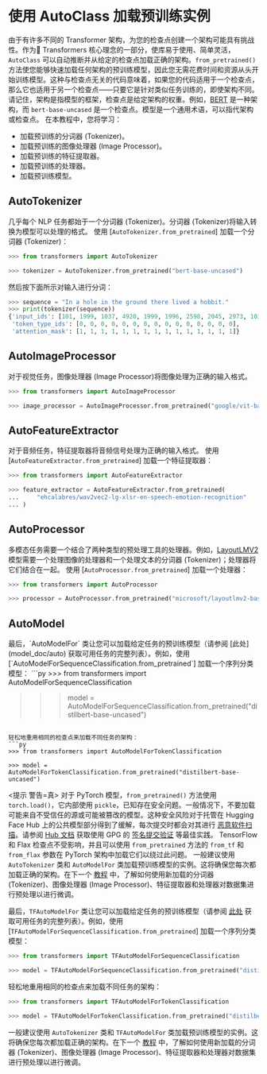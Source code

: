 <!--版权所有 2022 年 HuggingFace 团队保留所有权利。
根据 Apache 许可证第 2.0 版（“许可证”）的规定，您只能在遵守许可证的情况下使用此文件。您可以在以下位置获取许可证的副本
http://www.apache.org/licenses/LICENSE-2.0
除非适用法律要求或书面同意，根据许可证分发的软件是基于“按原样”分发的，不附带任何明示或暗示的担保或条件。请参阅许可证以了解具体语言下的权限和限制。an "AS IS" BASIS, WITHOUT WARRANTIES OR CONDITIONS OF ANY KIND, either express or implied. See the License for the
⚠️ 特别提示：此文件是 Markdown 格式的，但包含了我们的文档生成器（类似于 MDX）的特定语法，可能无法在您的 Markdown 查看器中正确显示。
请注意渲染。
-->
# 使用 AutoClass 加载预训练实例
由于有许多不同的 Transformer 架构，为您的检查点创建一个架构可能具有挑战性。作为🤗 Transformers 核心理念的一部分，使库易于使用、简单灵活，`AutoClass` 可以自动推断并从给定的检查点加载正确的架构。`from_pretrained()` 方法使您能够快速加载任何架构的预训练模型，因此您无需花费时间和资源从头开始训练模型。这种与检查点无关的代码意味着，如果您的代码适用于一个检查点，那么它也适用于另一个检查点——只要它是针对类似任务训练的，即使架构不同。
<Tip>
请记住，架构是指模型的框架，检查点是给定架构的权重。例如，[BERT](https://huggingface.co/bert-base-uncased) 是一种架构，而 `bert-base-uncased` 是一个检查点。模型是一个通用术语，可以指代架构或检查点。
</Tip>
在本教程中，您将学习：
* 加载预训练的分词器 (Tokenizer)。
* 加载预训练的图像处理器 (Image Processor)。
* 加载预训练的特征提取器。
* 加载预训练的处理器。
* 加载预训练模型。
## AutoTokenizer
几乎每个 NLP 任务都始于一个分词器 (Tokenizer)。分词器 (Tokenizer)将输入转换为模型可以处理的格式。
使用 [`AutoTokenizer.from_pretrained`] 加载一个分词器 (Tokenizer)：
```py
>>> from transformers import AutoTokenizer

>>> tokenizer = AutoTokenizer.from_pretrained("bert-base-uncased")
```

然后按下面所示对输入进行分词：
```py
>>> sequence = "In a hole in the ground there lived a hobbit."
>>> print(tokenizer(sequence))
{'input_ids': [101, 1999, 1037, 4920, 1999, 1996, 2598, 2045, 2973, 1037, 7570, 10322, 4183, 1012, 102], 
 'token_type_ids': [0, 0, 0, 0, 0, 0, 0, 0, 0, 0, 0, 0, 0, 0, 0], 
 'attention_mask': [1, 1, 1, 1, 1, 1, 1, 1, 1, 1, 1, 1, 1, 1, 1]}
```

## AutoImageProcessor
对于视觉任务，图像处理器 (Image Processor)将图像处理为正确的输入格式。
```py
>>> from transformers import AutoImageProcessor

>>> image_processor = AutoImageProcessor.from_pretrained("google/vit-base-patch16-224")
```


## AutoFeatureExtractor
对于音频任务，特征提取器将音频信号处理为正确的输入格式。
使用 [`AutoFeatureExtractor.from_pretrained`] 加载一个特征提取器：
```py
>>> from transformers import AutoFeatureExtractor

>>> feature_extractor = AutoFeatureExtractor.from_pretrained(
...     "ehcalabres/wav2vec2-lg-xlsr-en-speech-emotion-recognition"
... )
```

## AutoProcessor
多模态任务需要一个结合了两种类型的预处理工具的处理器。例如，[LayoutLMV2](model_doc/layoutlmv2) 模型需要一个处理图像的处理器和一个处理文本的分词器 (Tokenizer)；处理器将它们结合在一起。
使用 [`AutoProcessor.from_pretrained`] 加载一个处理器：
```py
>>> from transformers import AutoProcessor

>>> processor = AutoProcessor.from_pretrained("microsoft/layoutlmv2-base-uncased")
```

## AutoModel
<frameworkcontent> 
<pt> 最后，`AutoModelFor` 类让您可以加载给定任务的预训练模型（请参阅 [此处](model_doc/auto) 获取可用任务的完整列表）。例如，使用 [`AutoModelForSequenceClassification.from_pretrained`] 加载一个序列分类模型：
```py
>>> from transformers import AutoModelForSequenceClassification

>>> model = AutoModelForSequenceClassification.from_pretrained("distilbert-base-uncased")
```

轻松地重用相同的检查点来加载不同任务的架构：
```py
>>> from transformers import AutoModelForTokenClassification

>>> model = AutoModelForTokenClassification.from_pretrained("distilbert-base-uncased")
```

<提示 警告=真>
对于 PyTorch 模型，`from_pretrained()` 方法使用 `torch.load()`，它内部使用 `pickle`，已知存在安全问题。一般情况下，不要加载可能来自不受信任的源或可能被篡改的模型。这种安全风险对于托管在 Hugging Face Hub 上的公共模型部分得到了缓解，每次提交时都会对其进行 [恶意软件扫描](https://huggingface.co/docs/hub/security-malware)。请参阅 [Hub 文档](https://huggingface.co/docs/hub/security) 获取使用 GPG 的 [签名提交验证](https://huggingface.co/docs/hub/security-gpg#signing-commits-with-gpg) 等最佳实践。
TensorFlow 和 Flax 检查点不受影响，并且可以使用 `from_pretrained` 方法的 `from_tf` 和 `from_flax` 参数在 PyTorch 架构中加载它们以绕过此问题。
</Tip>
一般建议使用 `AutoTokenizer` 类和 `AutoModelFor` 类加载预训练模型的实例。这将确保您每次都加载正确的架构。在下一个 [教程](preprocessing) 中，了解如何使用新加载的分词器 (Tokenizer)、图像处理器 (Image Processor)、特征提取器和处理器对数据集进行预处理以进行微调。</pt> 
<tf> 

最后，`TFAutoModelFor` 类让您可以加载给定任务的预训练模型（请参阅 [此处](model_doc/auto) 获取可用任务的完整列表）。例如，使用 [`TFAutoModelForSequenceClassification.from_pretrained`] 加载一个序列分类模型：
```py
>>> from transformers import TFAutoModelForSequenceClassification

>>> model = TFAutoModelForSequenceClassification.from_pretrained("distilbert-base-uncased")
```

轻松地重用相同的检查点来加载不同任务的架构：
```py
>>> from transformers import TFAutoModelForTokenClassification

>>> model = TFAutoModelForTokenClassification.from_pretrained("distilbert-base-uncased")
```

一般建议使用 `AutoTokenizer` 类和 `TFAutoModelFor` 类加载预训练模型的实例。这将确保您每次都加载正确的架构。在下一个 [教程](preprocessing) 中，了解如何使用新加载的分词器 (Tokenizer)、图像处理器 (Image Processor)、特征提取器和处理器对数据集进行预处理以进行微调。</tf> </frameworkcontent>